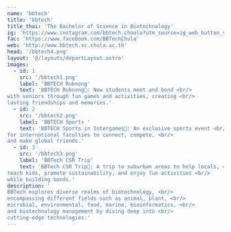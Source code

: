 ```yaml
---
name: 'bbtech'
title: 'bbtech'
title_thai: 'The Bachelor of Science in Biotechnology'
ig: 'https://www.instagram.com/bbtech.choola?utm_source=ig_web_button_share_sheet&igsh=ZDNlZDc0MzIxNw=='
fac: 'https://www.facebook.com/BBTechChula'
web: 'http://www.bbtech.sc.chula.ac.th'
head: '/bbtech4.png'
layout: '@/layouts/departLayout.astro'
images:
  - id: 1
    src: '/bbtech1.png'
    label: 'BBTECH Rubnong'
    text: 'BBTECH Rubnong💖: New students meet and bond <br/>
with seniors through fun games and activities, creating <br/>
lasting friendships and memories.'
  - id: 2
    src: '/bbtech2.png'
    label: 'BBTECH Sports '
    text: 'BBTECH Sports in Intergames🏀: An exclusive sports event <br/>
for international faculties to connect, compete, <br/>
and make global friends.'
  - id: 3
    src: '/bbtech3.png'
    label: 'BBTech CSR Trip'
    text: 'BBTech CSR Trip🏡: A trip to suburban areas to help locals, <br/>
teach kids, promote sustainability, and enjoy fun activities <br/>
while building bonds.'
description: '
BBTech explores diverse realms of biotechnology, <br/>
encompassing different fields such as animal, plant, <br/>
microbial, environmental, food, marine, bioinformatics, <br/>
and biotechnology management by diving deep into <br/>
cutting-edge technologies.'
---
```


